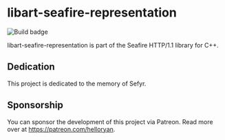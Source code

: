 # libart-seafire-representation

![Build badge](https://code.helloryan.se/art/libart-seafire-representation/actions/workflows/on-push.yaml/badge.svg)

libart-seafire-representation is part of the Seafire HTTP/1.1 library for C++.

## Dedication

This project is dedicated to the memory of Sefyr.

## Sponsorship

You can sponsor the development of this project via Patreon. Read more
over at https://patreon.com/helloryan.
